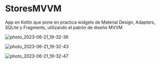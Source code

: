 # StoresMVVM
App en Kotlin que pone en practica widgets de Material Design, Adapters, SQLite y Fragments, utilizando el patrón de diseño MVVM

![photo_2023-06-21_19-32-36](https://github.com/JoseJonatan/StoresMVVM/assets/55114191/37e5c660-1381-4881-8648-a34c98f64018)

![photo_2023-06-21_19-32-43](https://github.com/JoseJonatan/StoresMVVM/assets/55114191/8f1a8fc1-2a3c-4389-a4c8-61cddf588cc9)

![photo_2023-06-21_19-32-47](https://github.com/JoseJonatan/StoresMVVM/assets/55114191/b103e613-0919-40e5-93ec-257bd07c75c8)


